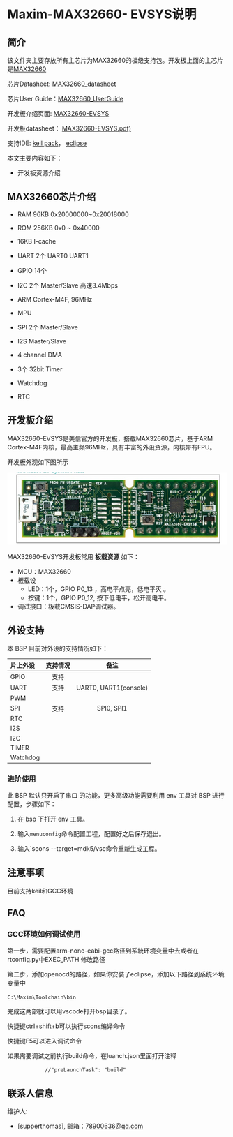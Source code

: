 # Maxim-MAX32660- EVSYS说明

## 简介

该文件夹主要存放所有主芯片为MAX32660的板级支持包。开发板上面的主芯片是[MAX32660](https://www.maximintegrated.com/en/products/microcontrollers/MAX32660.html)

芯片Datasheet: [MAX32660_datasheet](https://datasheets.maximintegrated.com/en/ds/MAX32660.pdf)

芯片User Guide：[MAX32660_UserGuide](https://pdfserv.maximintegrated.com/en/an/AN6659.pdf)

开发板介绍页面:  [MAX32660-EVSYS](https://www.maximintegrated.com/en/products/microcontrollers/MAX32660-EVSYS.html)

开发板datasheet： [MAX32660-EVSYS.pdf)](https://datasheets.maximintegrated.com/en/ds/MAX32660-EVSYS.pdf)

支持IDE: [keil pack](http://www.mxim.net/microcontroller/pack/Maxim.MAX32660.1.2.0.pack)， [eclipse](https://www.maximintegrated.com/en/design/software-description.html/swpart=SFW0001500A)

本文主要内容如下：

- 开发板资源介绍

## MAX32660芯片介绍

- RAM  96KB    0x20000000~0x20018000

- ROM  256KB   0x0 ~ 0x40000

- 16KB I-cache

- UART 2个  UART0  UART1

- GPIO  14个

- I2C  2个 Master/Slave 高速3.4Mbps

- ARM Cortex-M4F, 96MHz

- MPU

- SPI 2个  Master/Slave 

- I2S  Master/Slave

- 4 channel DMA

- 3个 32bit  Timer

- Watchdog 

- RTC

  

## 开发板介绍

MAX32660-EVSYS是美信官方的开发板，搭载MAX32660芯片，基于ARM Cortex-M4F内核，最高主频96MHz，具有丰富的外设资源，内核带有FPU。

开发板外观如下图所示

![](doc/images/board.jpg)

MAX32660-EVSYS开发板常用 **板载资源** 如下：

- MCU：MAX32660
- 板载设
  - LED：1个，GPIO P0_13 ，高电平点亮，低电平灭 。
  - 按键：1个，GPIO P0_12,   按下低电平，松开高电平。
- 调试接口：板载CMSIS-DAP调试器。

## 外设支持

本 BSP 目前对外设的支持情况如下：

| **片上外设** | **支持情况** |       **备注**        |
| :----------- | :----------: | :-------------------: |
| GPIO         |     支持     |                       |
| UART         |     支持     | UART0, UART1(console) |
| PWM          |              |                       |
| SPI          |     支持     |      SPI0, SPI1       |
| RTC          |              |                       |
| I2S          |              |                       |
| I2C          |              |                       |
| TIMER        |              |                       |
| Watchdog     |              |                       |



### 进阶使用

此 BSP 默认只开启了串口 的功能，更多高级功能需要利用 env 工具对 BSP 进行配置，步骤如下：

1. 在 bsp 下打开 env 工具。

2. 输入`menuconfig`命令配置工程，配置好之后保存退出。

4. 输入`scons --target=mdk5/vsc命令重新生成工程。

## 注意事项

目前支持keil和GCC环境



## FAQ

###  GCC环境如何调试使用

第一步，需要配置arm-none-eabi-gcc路径到系統环境变量中去或者在rtconfig.py中EXEC_PATH  修改路径

第二步，添加openocd的路径，如果你安装了eclipse，添加以下路径到系统环境变量中

`C:\Maxim\Toolchain\bin`

完成这两部就可以用vscode打开bsp目录了。

快捷键ctrl+shift+b可以执行scons编译命令

快捷键F5可以进入调试命令

如果需要调试之前执行build命令，在luanch.json里面打开注释

```
            //"preLaunchTask": "build"
```





## 联系人信息

维护人:

-  [supperthomas], 邮箱：<78900636@qq.com>